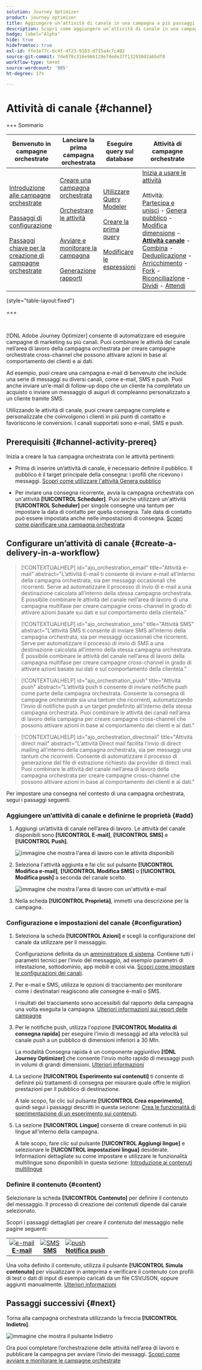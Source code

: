 ```yaml
---
solution: Journey Optimizer
product: journey optimizer
title: Aggiungere un’attività di canale in una campagna a più passaggi
description: Scopri come aggiungere un’attività di canale in una campagna a più passaggi
badge: label="Alpha"
hide: true
hidefromtoc: true
exl-id: ffe1e77c-6c4f-4f23-9183-d715a4c7c402
source-git-commit: 7de878c316e966129e7dede37f132938d2abbdf8
workflow-type: tm+mt
source-wordcount: '985'
ht-degree: 17%

---
```


# Attività di canale {#channel}

+++ Sommario

| Benvenuto in campagne orchestrate | Lanciare la prima campagna orchestrata | Eseguire query sul database | Attività di campagne orchestrate |
|---|---|---|---|
| [Introduzione alle campagne orchestrate](../gs-orchestrated-campaigns.md)<br/><br/>[Passaggi di configurazione](../configuration-steps.md)<br/><br/>[Passaggi chiave per la creazione di campagne orchestrate](../gs-campaign-creation.md) | [Creare una campagna orchestrata](../create-orchestrated-campaign.md)<br/><br/>[Orchestrare le attività](../orchestrate-activities.md)<br/><br/><br/>[Avviare e monitorare la campagna](../start-monitor-campaigns.md)<br/><br/>[Generazione rapporti](../reporting-campaigns.md) | [Utilizzare Query Modeler](../orchestrated-rule-builder.md)<br/><br/>[Creare la prima query](../build-query.md)<br/><br/>[Modificare le espressioni](../edit-expressions.md) | [Inizia a usare le attività](about-activities.md)<br/><br/>Attività:<br/>[Partecipa e unisci](and-join.md) - [Genera pubblico](build-audience.md) - [Modifica dimensione](change-dimension.md) - **[Attività canale](channels.md)** - [Combina](combine.md) - [Deduplicazione](deduplication.md) - [Arricchimento](enrichment.md) - [Fork](fork.md) - [Riconciliazione](reconciliation.md) - [Dividi](split.md) - [Attendi](wait.md) |

{style="table-layout:fixed"}

+++

<br/>

[!DNL Adobe Journey Optimizer] consente di automatizzare ed eseguire campagne di marketing su più canali. Puoi combinare le attività del canale nell’area di lavoro della campagna orchestrata per creare campagne orchestrate cross-channel che possono attivare azioni in base al comportamento dei clienti e ai dati.

Ad esempio, puoi creare una campagna e-mail di benvenuto che include una serie di messaggi su diversi canali, come e-mail, SMS e push. Puoi anche inviare un’e-mail di follow-up dopo che un cliente ha completato un acquisto o inviare un messaggio di auguri di compleanno personalizzato a un cliente tramite SMS.

Utilizzando le attività di canale, puoi creare campagne complete e personalizzate che coinvolgono i clienti in più punti di contatto e favoriscono le conversioni. I canali supportati sono e-mail, SMS e push.

## Prerequisiti {#channel-activity-prereq}

Inizia a creare la tua campagna orchestrata con le attività pertinenti:

* Prima di inserire un’attività di canale, è necessario definire il pubblico. Il pubblico è il target principale della consegna: i profili che ricevono i messaggi. [Scopri come utilizzare l&#39;attività Genera pubblico](build-audience.md)

* Per inviare una consegna ricorrente, avvia la campagna orchestrata con un&#39;attività **[!UICONTROL Scheduler]**. Puoi anche utilizzare un&#39;attività **[!UICONTROL Scheduler]** per singole consegne una tantum per impostare la data di contatto per quella consegna. Tale data di contatto può essere impostata anche nelle impostazioni di consegna. [Scopri come pianificare una campagna orchestrata](../create-orchestrated-campaign.md#schedule)

## Configurare un’attività di canale {#create-a-delivery-in-a-workflow}

>[!CONTEXTUALHELP]
>id="ajo_orchestration_email"
>title="Attività e-mail"
>abstract="L’attività E-mail ti consente di inviare e-mail all’interno della campagna orchestrata, sia per messaggi occasionali che ricorrenti. Serve ad automatizzare il processo di invio di e-mail a una destinazione calcolata all’interno della stessa campagna orchestrata. È possibile combinare le attività del canale nell’area di lavoro di una campagna multifase per creare campagne cross-channel in grado di attivare azioni basate sui dati e sul comportamento della clientela."

>[!CONTEXTUALHELP]
>id="ajo_orchestration_sms"
>title="Attività SMS"
>abstract="L’attività SMS ti consente di inviare SMS all’interno della campagna orchestrata, sia per messaggi occasionali che ricorrenti. Serve per automatizzare il processo di invio di SMS a una destinazione calcolata all’interno della stessa campagna orchestrata. È possibile combinare le attività del canale nell’area di lavoro della campagna multifase per creare campagne cross-channel in grado di attivare azioni basate sui dati e sul comportamento della clientela."

>[!CONTEXTUALHELP]
>id="ajo_orchestration_push"
>title="Attività push"
>abstract="L’attività push ti consente di inviare notifiche push come parte della campagna orchestrata. Consente la consegna di campagne orchestrate sia una tantum che ricorrenti, automatizzando l’invio di notifiche push a un target predefinito all’interno della stessa campagna orchestrata. Puoi combinare le attività dei canali nell’area di lavoro della campagna per creare campagne cross-channel che possono attivare azioni in base al comportamento dei clienti e ai dati."

<!--
UNUSED IDs in BJ

>[!CONTEXTUALHELP]
>id="ajo_orchestration_push_ios"
>title="Push iOS activity"
>abstract="The Push iOS activity let you send iOS Push notifications as part of your orchestrated campaign. It enables the delivery of both one-time and recurring orchestrated campaigns, automating the sending iOS Push notifications to a predefined target within the same workflow. You can combine channel activities into the campaign canvas to create cross-channel campaigns that can trigger actions based on customer behavior and data."

>[!CONTEXTUALHELP]
>id="ajo_orchestration_push_android"
>title="Push Android activity"
>abstract="The Push Android activity ket you send Android Push notifications as part of your orchestrated campaign. It enables the delivery of both one-time and recurring messages, automating the sending Android Push notifications to a predefined target within the same orchestrated campaign. You can combine channel activities into the orchestrated campaign canvas to create cross-channel campaigns that can trigger actions based on customer behavior and data."

-->

>[!CONTEXTUALHELP]
>id="ajo_orchestration_directmail"
>title="Attività direct mail"
>abstract="L’attività Direct mail facilita l’invio di direct mailing all’interno della campagna orchestrata, sia per messaggi una tantum che ricorrenti. Consente di automatizzare il processo di generazione del file di estrazione richiesto dai provider di direct mail. Puoi combinare le attività del canale nell’area di lavoro della campagna orchestrata per creare campagne cross-channel che possono attivare azioni in base al comportamento dei clienti e ai dati."

Per impostare una consegna nel contesto di una campagna orchestrata, segui i passaggi seguenti.

### Aggiungere un’attività di canale e definirne le proprietà {#add}

1. Aggiungi un’attività di canale nell’area di lavoro. Le attività del canale disponibili sono **[!UICONTROL E-mail]**, **[!UICONTROL SMS]** e **[!UICONTROL Push]**.

   ![immagine che mostra l&#39;area di lavoro con le attività disponibili](../assets/channel-add.png)

1. Seleziona l&#39;attività aggiunta e fai clic sul pulsante **[!UICONTROL Modifica e-mail]**, **[!UICONTROL Modifica SMS]** o **[!UICONTROL Modifica push]** a seconda del canale scelto.

   ![immagine che mostra l&#39;area di lavoro con un&#39;attività e-mail](../assets/channel-edit.png)

1. Nella scheda **[!UICONTROL Proprietà]**, immetti una descrizione per la campagna.

### Configurazione e impostazioni del canale {#configuration}

1. Seleziona la scheda **[!UICONTROL Azioni]** e scegli la configurazione del canale da utilizzare per il messaggio.

   Configurazione definita da un [amministratore di sistema](../../start/path/administrator.md). Contiene tutti i parametri tecnici per l’invio del messaggio, ad esempio parametri di intestazione, sottodominio, app mobili e così via. [Scopri come impostare le configurazioni dei canali](../../configuration/channel-surfaces.md).

1. Per e-mail e SMS, utilizza le opzioni di tracciamento per monitorare come i destinatari reagiscono alle consegne e-mail o SMS.

   I risultati del tracciamento sono accessibili dal rapporto della campagna una volta eseguita la campagna. [Ulteriori informazioni sui report delle campagne](../reports/campaign-global-report-cja.md)

1. Per le notifiche push, utilizza l&#39;opzione **[!UICONTROL Modalità di consegna rapida]** per eseguire l&#39;invio di messaggi ad alta velocità sul canale push a un pubblico di dimensioni inferiori a 30 Mln.

   La modalità Consegna rapida è un componente aggiuntivo **[!DNL Journey Optimizer]** che consente l&#39;invio molto rapido di messaggi push in volumi di grandi dimensioni. [Ulteriori informazioni](../../push/create-push.md#rapid-delivery)

1. La sezione **[!UICONTROL Esperimento sui contenuti]** ti consente di definire più trattamenti di consegna per misurare quale offre le migliori prestazioni per il pubblico di destinazione.

   A tale scopo, fai clic sul pulsante **[!UICONTROL Crea esperimento]**, quindi segui i passaggi descritti in questa sezione: [Crea le funzionalità di sperimentazione di un esperimento sui contenuti](../../content-management/content-experiment.md).

1. La sezione **[!UICONTROL Lingue]** consente di creare contenuti in più lingue all&#39;interno della campagna.

   A tale scopo, fare clic sul pulsante **[!UICONTROL Aggiungi lingue]** e selezionare le **[!UICONTROL impostazioni lingua]** desiderate. Informazioni dettagliate su come impostare e utilizzare le funzionalità multilingue sono disponibili in questa sezione: [Introduzione ai contenuti multilingue](../../content-management/multilingual-gs.md)

### Definire il contenuto {#content}

Selezionare la scheda **[!UICONTROL Contenuto]** per definire il contenuto del messaggio. Il processo di creazione dei contenuti dipende dal canale selezionato.

Scopri i passaggi dettagliati per creare il contenuto del messaggio nelle pagine seguenti:

<table style="table-layout:fixed"><tr style="border: 0;">
<td><a href="../../email/create-email.md"><img alt="e-mail" src="../../channels/assets/do-not-localize/email.png"></a>
<div align="center"><a href="../../email/create-email.md"><strong>E-mail</strong></a></div></td>
<td><a href="../../sms/create-sms.md"><img alt="SMS" src="../../channels/assets/do-not-localize/sms.png"></a>
<div align="center"><a href="../../sms/create-sms.md"><strong>SMS</strong></a></div></td>
<td><a href="../../push/create-push.md"><img alt="push" src="../../channels/assets/do-not-localize/push.png"></a>
<div align="center"><a href="../../push/create-push.md"><strong>Notifica push</strong></a></div></td>
</tr></table>

Una volta definito il contenuto, utilizza il pulsante **[!UICONTROL Simula contenuto]** per visualizzare in anteprima e verificare il contenuto con profili di test o dati di input di esempio caricati da un file CSV/JSON, oppure aggiunti manualmente. [Ulteriori informazioni](../../content-management/preview-test.md)

## Passaggi successivi {#next}

Torna alla campagna orchestrata utilizzando la freccia **[!UICONTROL Indietro]**.

![immagine che mostra il pulsante Indietro](../assets/channel-back.png)

Ora puoi completare l’orchestrazione delle attività nell’area di lavoro e pubblicare la campagna per avviare l’invio dei messaggi. [Scopri come avviare e monitorare le campagne orchestrate](../start-monitor-campaigns.md)

<!--
## Examples {#cross-channel-workflow-sample}

Here is a cross-channel orchestrated campaign example with a segmentation and two deliveries. The orchestrated campaign targets all customers who live in Paris and who are interested in coffee machines. Among this population, an email is sent to the regular customers and an SMS is sent to the VIP clients.

![](../assets/workflow-channel-example.png)

<!--
description, which use case you can perform (common other activities that you can link before of after the activity)

how to add and configure the activity

example of a configured activity within a workflow
The Email delivery activity allows you to configure the sending an email in a workflow. 

-->

<!--You can also create a recurring orchestrated campaign to send a personalized SMS every first day of the month at 8 PM to all customers living in Paris.

![](../assets/workflow-channel-example2.png)-->

<!-- Scheduled emails available?

This can be a single send email and sent just once, or it can be a recurring email.
* Single send emails are standard emails, sent once.
* Recurring emails allow you to send the same email multiple times to different targets over a defined period. You can aggregate the deliveries per period in order to get reports that correspond to your needs.

When linked to a scheduler, you can define recurring emails.
Email recipients are defined upstream of the activity in the same workflow, via an Audience targeting activity.

-->


<!--The message preparation is triggered according to the workflow execution parameters. From the message dashboard, you can select whether to request or not a manual confirmation to send the message (required by default). You can start the workflow manually or place a scheduler activity in the workflow to automate execution.-->
